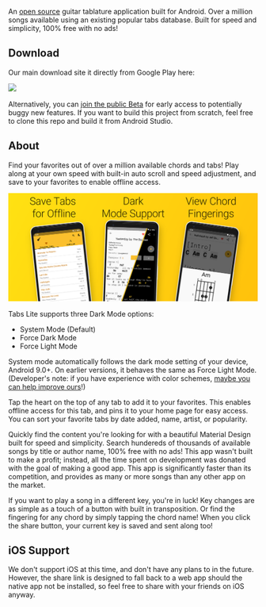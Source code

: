 An [open source](https://github.com/cullub/Tabs-Lite) guitar tablature application built for Android.  Over a million songs available using an existing popular tabs database. Built for speed and simplicity, 100% free with no ads!

## Download

Our main download site it directly from Google Play here:

[<img src="https://play.google.com/intl/en_us/badges/static/images/badges/en_badge_web_generic.png" width = "200px">](https://play.google.com/store/apps/details?id=com.gbros.tabslite)


Alternatively, you can [join the public Beta](https://play.google.com/apps/testing/com.gbros.tabslite) for early access to potentially buggy new features.  If you want to build this project from scratch, feel free to clone this repo and build it from Android Studio.

## About

Find your favorites out of over a million available chords and tabs! Play along at your own speed with built-in auto scroll and speed adjustment, and save to your favorites to enable offline access.

![Tabs Lite](img/screenshot/Tabs-Lite-Feature-Graphic.png "Tabs Lite Featured Image")

Tabs Lite supports three Dark Mode options:
 - System Mode (Default)
 - Force Dark Mode
 - Force Light Mode
 
 System mode automatically follows the dark mode setting of your device, Android 9.0+.  On earlier versions, it behaves the same as Force Light Mode.  (Developer's note: if you have experience with color schemes, [maybe you can help improve ours](https://github.com/cullub/Tabs-Lite/issues/48)!)

Tap the heart on the top of any tab to add it to your favorites.  This enables offline access for this tab, and pins it to your home page for easy access.  You can sort your favorite tabs by date added, name, artist, or popularity.

Quickly find the content you're looking for with a beautiful Material Design built for speed and simplicity. Search hundereds of thousands of available songs by title or author name, 100% free with no ads!  This app wasn't built to make a profit; instead, all the time spent on development was donated with the goal of making a good app.  This app is significantly faster than its competition, and provides as many or more songs than any other app on the market.

If you want to play a song in a different key, you're in luck!  Key changes are as simple as a touch of a button with built in transposition. Or find the fingering for any chord by simply tapping the chord name!  When you click the share button, your current key is saved and sent along too!

## iOS Support

We don't support iOS at this time, and don't have any plans to in the future.  However, the share link is designed to fall back to a web app should the native app not be installed, so feel free to share with your friends on iOS anyway.
